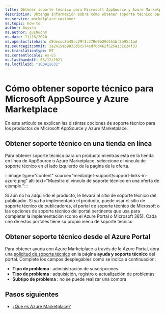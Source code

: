 ```yaml
---
title: Obtener soporte técnico para Microsoft AppSource y Azure Marketplace
description: Obtenga información sobre cómo obtener soporte técnico para Microsoft AppSource y Azure Marketplace.
ms.service: marketplace-customer
ms.topic: how-to
author: Guyshu
ms.author: gushuchm
ms.date: 11/18/2020
ms.openlocfilehash: d8deccc2a48ac29f3c370e9b20d551bf2b95c1ad
ms.sourcegitcommit: 3a2415ab9833d5c574ad76d462f526a131c24f33
ms.translationtype: MT
ms.contentlocale: es-ES
ms.lasthandoff: 03/12/2021
ms.locfileid: "103412631"
---
```

# <a name="how-to-get-support-for-microsoft-appsource-and-azure-marketplace"></a>Cómo obtener soporte técnico para Microsoft AppSource y Azure Marketplace

En este artículo se explican las distintas opciones de soporte técnico para los productos de Microsoft AppSource y Azure Marketplace. 

## <a name="get-support-in-an-online-store"></a>Obtener soporte técnico en una tienda en línea

Para obtener soporte técnico para un producto mientras está en la tienda en línea de AppSource o Azure Marketplace, seleccione el vínculo de soporte técnico en el lado izquierdo de la página de la oferta. 

:::image type="content" source="media/get-support/support-links-in-azure.png" alt-text="Muestra el vínculo de soporte técnico en una oferta de ejemplo.":::

Si aún no ha adquirido el producto, le llevará al sitio de soporte técnico del publicador. Si ya ha implementado el producto, puede usar el sitio de soporte técnico de publicadores, el portal de soporte técnico de Microsoft o las opciones de soporte técnico del portal pertinente que usa para completar la implementación (como el Azure Portal o Microsoft 365). Cada uno de estos portales tiene su propio menú de soporte técnico.

## <a name="get-support-from-the-azure-portal"></a>Obtener soporte técnico desde el Azure Portal

Para obtener ayuda con Azure Marketplace a través de la Azure Portal, abra una [solicitud de soporte técnico](https://portal.azure.com/#blade/Microsoft_Azure_Support/HelpAndSupportBlade/newsupportrequest) en la página **ayuda y soporte técnico** del portal. Complete los campos desplegables como se indica a continuación:

- **Tipo de problema** : administración de suscripciones
- **Tipo de problema** : adquisición, registro o actualización de problemas
- **Subtipo de problema** : no se puede realizar una compra

## <a name="next-steps"></a>Pasos siguientes

- [¿Qué es Azure Marketplace?](azure-marketplace-overview.md)
